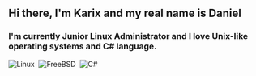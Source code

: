 ## Hi there, I'm Karix and my real name is Daniel
### I'm currently Junior Linux Administrator and I love Unix-like operating systems and C# language.
![Linux](https://img.shields.io/badge/-Linux-lightyellow?logo=linux&style=for-the-badge&logoColor=black)&nbsp;
![FreeBSD](https://img.shields.io/badge/-FreeBSD-green?logo=freebsd&style=for-the-badge&logoColor=red)&nbsp;
![C#](https://img.shields.io/badge/-C%23-blue?logo=csharp&style=for-the-badge&logoColor=purple)&nbsp;

<!--
**TheKarixPL/TheKarixPL** is a ✨ _special_ ✨ repository because its `README.md` (this file) appears on your GitHub profile.

Here are some ideas to get you started:

- 🔭 I’m currently working on ...
- 🌱 I’m currently learning ...
- 👯 I’m looking to collaborate on ...
- 🤔 I’m looking for help with ...
- 💬 Ask me about ...
- 📫 How to reach me: ...
- 😄 Pronouns: ...
- ⚡ Fun fact: ...
-->
